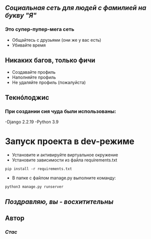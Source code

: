 
## _Социальная сеть для людей с фамилией на букву "Я"_

### Это супер-пупер-мега сеть
- Общайтесь с друзьями (они же у вас есть)
- Убивайте время
## Никаких багов, только фичи
- Создавайте профиль
- Наполняйте профиль
- Не удаляйте профиль (пожалуйста)

## Текнóлоджис
### При создании сия чуда были использованы:
-Django 2.2.19
-Python 3.9
# Запуск проекта в dev-режиме
- Установите и активируйте виртуальное окружение
- Установите зависимости из файла requirements.txt
```
pip install -r requirements.txt
``` 
- В папке с файлом manage.py выполните команду:
```
python3 manage.py runserver
```
## _Поздравляю, вы - восхитительны_
## Автор
### _Стас_